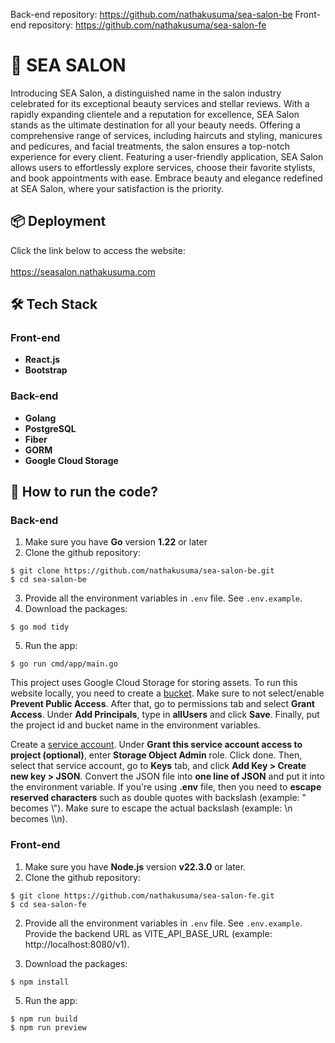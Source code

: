 Back-end repository: https://github.com/nathakusuma/sea-salon-be
Front-end repository:   https://github.com/nathakusuma/sea-salon-fe

# 💅 SEA SALON
Introducing SEA Salon, a distinguished name in the salon industry celebrated for its exceptional beauty services and stellar reviews. With a rapidly expanding clientele and a reputation for excellence, SEA Salon stands as the ultimate destination for all your beauty needs. Offering a comprehensive range of services, including haircuts and styling, manicures and pedicures, and facial treatments, the salon ensures a top-notch experience for every client. Featuring a user-friendly application, SEA Salon allows users to effortlessly explore services, choose their favorite stylists, and book appointments with ease. Embrace beauty and elegance redefined at SEA Salon, where your satisfaction is the priority.

## 📦 Deployment
Click the link below to access the website: </br>  
https://seasalon.nathakusuma.com

## 🛠️ Tech Stack
### Front-end
- **React.js**
- **Bootstrap**

### Back-end
- **Golang**
- **PostgreSQL**
- **Fiber**
- **GORM**
- **Google Cloud Storage**

## 🚀 How to run the code?
### Back-end
1. Make sure you have **Go** version **1.22** or later
2. Clone the github repository:
```
$ git clone https://github.com/nathakusuma/sea-salon-be.git
$ cd sea-salon-be
```
3. Provide all the environment variables in `.env` file. See `.env.example`.
4. Download the packages:
```
$ go mod tidy
```
5. Run the app:
```
$ go run cmd/app/main.go
```

This project uses Google Cloud Storage for storing assets. To run this website locally, you need to create a [bucket](https://console.cloud.google.com/storage). Make sure to not select/enable **Prevent Public Access**. After that, go to permissions tab and select **Grant Access**. Under **Add Principals**, type in **allUsers** and click **Save**. Finally, put the project id and bucket name in the environment variables.

Create a [service account](https://console.cloud.google.com/iam-admin/serviceaccounts). Under **Grant this service account access to project (optional)**, enter **Storage Object Admin** role. Click done. Then, select that service account, go to **Keys** tab, and click **Add Key > Create new key > JSON**. Convert the JSON file into **one line of JSON** and put it into the environment variable. If you're using **.env** file, then you need to **escape reserved characters** such as double quotes with backslash (example: \" becomes \\"). Make sure to escape the actual backslash (example: \\n becomes \\\\n).

### Front-end
1. Make sure you have **Node.js** version **v22.3.0** or later.
2. Clone the github repository:
```
$ git clone https://github.com/nathakusuma/sea-salon-fe.git
$ cd sea-salon-fe
```
2. Provide all the environment variables in `.env` file. See `.env.example`.
   Provide the backend URL as VITE_API_BASE_URL (example: http://localhost:8080/v1).

4. Download the packages:
```
$ npm install
```
5. Run the app:
```
$ npm run build
$ npm run preview
```